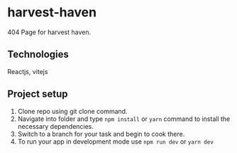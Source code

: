 # harvest-haven
404 Page for harvest haven.

## Technologies
Reactjs, vitejs

## Project setup
1. Clone repo using git clone command.
2. Navigate into folder and type `npm install` or `yarn` command to install the necessary dependencies.
3. Switch to a branch for your task and begin to cook there.
4. To run your app in development mode use `npm run dev` or `yarn dev`